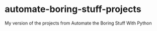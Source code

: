 # automate-boring-stuff-projects
My version of the projects from Automate the Boring Stuff With Python
